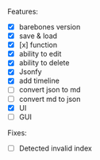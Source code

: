 Features:
- [x] barebones version
- [x] save & load
- [x] [x] function
- [x] ability to edit
- [x] ability to delete
- [x] Jsonfy
- [x] add timeline
- [ ] convert json to md
- [ ] convert md to json
- [x] UI
- [ ] GUI

Fixes:
- [ ] Detected invalid index